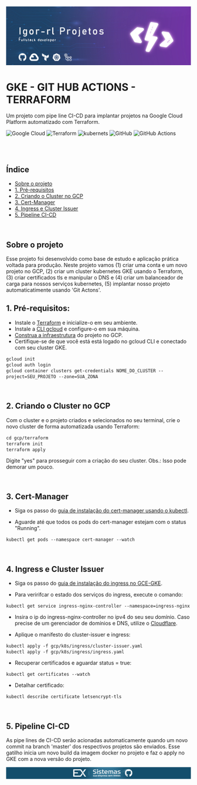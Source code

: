 <!-- badges https://github.com/Ileriayo/markdown-badges -->
<!-- icons https://devicon.dev/ -->

![banner](https://github.com/igor-rl/assets/blob/main/img/github-projetcs-header.jpg)

<div class="center">

  # GKE - GIT HUB ACTIONS - TERRAFORM
  Um projeto com pipe line CI-CD para implantar projetos na Google Cloud Platform automatizado com Terraform.
  
  
  <p>

  ![Google Cloud](https://img.shields.io/badge/GoogleCloud-%234285F4.svg?style=for-the-badge&logo=google-cloud&logoColor=white)
  ![Terraform](https://img.shields.io/badge/terraform-%235835CC.svg?style=for-the-badge&logo=terraform&logoColor=white)
  ![kubernets](https://img.shields.io/badge/kubernetes-326ce5.svg?&style=for-the-badge&logo=kubernetes&logoColor=white)
  ![GitHub](https://img.shields.io/badge/github-%23121011.svg?style=for-the-badge&logo=github&logoColor=white)
  ![GitHub Actions](https://img.shields.io/badge/github%20actions-%232671E5.svg?style=for-the-badge&logo=githubactions&logoColor=white)
  <!-- ![Docker](https://img.shields.io/badge/docker-%230db7ed.svg?style=for-the-badge&logo=docker&logoColor=white)
  [Postgres](https://img.shields.io/badge/postgres-%23316192.svg?style=for-the-badge&logo=postgresql&logoColor=white)
  ![NodeJS](https://img.shields.io/badge/node.js-6DA55F?style=for-the-badge&logo=node.js&logoColor=white)
  ![NestJS](https://img.shields.io/badge/nestjs-%23E0234E.svg?style=for-the-badge&logo=nestjs&logoColor=white)
  ![NextJS](https://img.shields.io/badge/Next-black?style=for-the-badge&logo=next.js&logoColor=white)
  ![JavaScript](https://img.shields.io/badge/javascript-%23323330.svg?style=for-the-badge&logo=javascript&logoColor=%23F7DF1E)
  ![TypeScript](https://img.shields.io/badge/typescript-%23007ACC.svg?style=for-the-badge&logo=typescript&logoColor=white) -->
  </p>
</div>


<br>


<br>


## Índice
- [Sobre o projeto](#sobre-o-projeto)
- [1. Pré-requisitos](#1-pré-requisitos)
- [2. Criando o Cluster no GCP](#2-criando-o-cluster-no-gcp)
- [3. Cert-Manager](#3-cert-manager)
- [4. Ingress e Cluster Issuer](#4-ingress-e-cluster-issuer)
- [5. Pipeline CI-CD](#5-pipeline-ci-cd)


<br>


## Sobre o projeto
Esse projeto foi desenvolvido como base de estudo e aplicação prática voltada para produção. Neste projeto vamos (1) criar uma conta e um novo projeto no GCP, (2) criar um cluster kubernetes GKE usando o Terraform, (3) criar certificados tls e manipular o DNS e (4) criar um balanceador de carga para nossos serviços kubernetes, (5) implantar nosso projeto automaticatimente usando 'Git Actons'.

## 1. Pré-requisitos:

- Instale o [Terraform](https://developer.hashicorp.com/terraform/downloads) e inicialize-o em seu ambiente.
- Instale a [CLI gcloud](https://cloud.google.com/sdk/docs/install?hl=pt-br) e configure-o em sua máquina.
- [Construa a infraestrutura](https://developer.hashicorp.com/terraform/tutorials/gcp-get-started/google-cloud-platform-build) do projeto no GCP.
- Certifique-se de que você está está logado no gcloud CLI e conectado com seu cluster GKE.
```
gcloud init
gcloud auth login
gcloud container clusters get-credentials NOME_DO_CLUSTER --project=SEU_PROJETO --zone=SUA_ZONA
```

<br>


## 2. Criando o Cluster no GCP
Com o cluster e o projeto criados e selecionados no seu terminal, crie o novo cluster de forma automatizada usando Terraform:

```
cd gcp/terraform
terraform init
terraform apply
```
Digite "yes" para prosseguir com a criação do seu cluster.
Obs.: Isso pode demorar um pouco.

<br>

## 3. Cert-Manager
- Siga os passo do [guia de instalação do cert-manager usando o kubectl](https://cert-manager.io/docs/installation/kubectl/).

- Aguarde até que todos os pods do cert-manager estejam com o status "Running".
```
kubectl get pods --namespace cert-manager --watch
```

<br>

## 4. Ingress e Cluster Issuer
- Siga os passo do [guia de instalação do ingress no GCE-GKE](https://kubernetes.github.io/ingress-nginx/deploy/#gce-gke).

- Para veririfcar o estado dos serviços do ingress, execute o comando:
```
kubectl get service ingress-nginx-controller --namespace=ingress-nginx
```
- Insira o ip do ingress-nginx-controller no ipv4 do seu seu domínio. Caso precise de um gerenciador de domínios e DNS, utilize o [Cloudflare](https://www.cloudflare.com/pt-br/).

- Aplique o manifesto do cluster-issuer e ingress:
```
kubectl apply -f gcp/k8s/ingress/cluster-issuer.yaml
kubectl apply -f gcp/k8s/ingress/ingress.yaml
```
- Recuperar certificados e aguardar status = true:
```
kubectl get certificates --watch
```
- Detalhar certificado:
```
kubectl describe certificate letsencrypt-tls
```
<br>


## 5. Pipeline CI-CD
As pipe lines de CI-CD serão acionadas automaticamente quando um novo commit na branch 'master' dos respectivos projetos são enviados. Esse gatilho inicia um novo build da imagem docker no projeto e faz o apply no GKE com a nova versão do projeto.

![footer](https://github.com/igor-rl/assets/blob/main/img/github-exellent-sistemas-project-footer.jpg)

